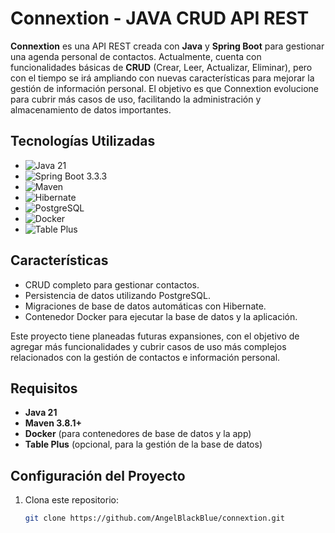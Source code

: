 # Connextion - JAVA CRUD API REST

**Connextion** es una API REST creada con **Java** y **Spring Boot** para gestionar una agenda personal de contactos. Actualmente, cuenta con funcionalidades básicas de **CRUD** (Crear, Leer, Actualizar, Eliminar), pero con el tiempo se irá ampliando con nuevas características para mejorar la gestión de información personal. El objetivo es que Connextion evolucione para cubrir más casos de uso, facilitando la administración y almacenamiento de datos importantes.

## Tecnologías Utilizadas

- ![Java 21](https://img.shields.io/badge/-Java%2021-007396?logo=java&logoColor=white&style=for-the-badge)
- ![Spring Boot 3.3.3](https://img.shields.io/badge/-Spring%20Boot%203.3.3-6DB33F?logo=spring-boot&logoColor=white&style=for-the-badge)
- ![Maven](https://img.shields.io/badge/-Maven-C71A36?logo=apache-maven&logoColor=white&style=for-the-badge)
- ![Hibernate](https://img.shields.io/badge/-Hibernate-59666C?logo=hibernate&logoColor=white&style=for-the-badge)
- ![PostgreSQL](https://img.shields.io/badge/-PostgreSQL-336791?logo=postgresql&logoColor=white&style=for-the-badge)
- ![Docker](https://img.shields.io/badge/-Docker-2496ED?logo=docker&logoColor=white&style=for-the-badge)
- ![Table Plus](https://img.shields.io/badge/-Table%20Plus-FF9800?logo=table-plus&logoColor=white&style=for-the-badge)

## Características

- CRUD completo para gestionar contactos.
- Persistencia de datos utilizando PostgreSQL.
- Migraciones de base de datos automáticas con Hibernate.
- Contenedor Docker para ejecutar la base de datos y la aplicación.

Este proyecto tiene planeadas futuras expansiones, con el objetivo de agregar más funcionalidades y cubrir casos de uso más complejos relacionados con la gestión de contactos e información personal.

## Requisitos

- **Java 21**
- **Maven 3.8.1+**
- **Docker** (para contenedores de base de datos y la app)
- **Table Plus** (opcional, para la gestión de la base de datos)

## Configuración del Proyecto

1. Clona este repositorio:
   ```bash
   git clone https://github.com/AngelBlackBlue/connextion.git

